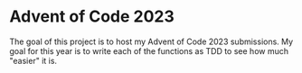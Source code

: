 # Advent of Code 2023

The goal of this project is to host my Advent of Code 2023 submissions. My goal for this year is to write each of the functions as TDD to see how much "easier" it is.
